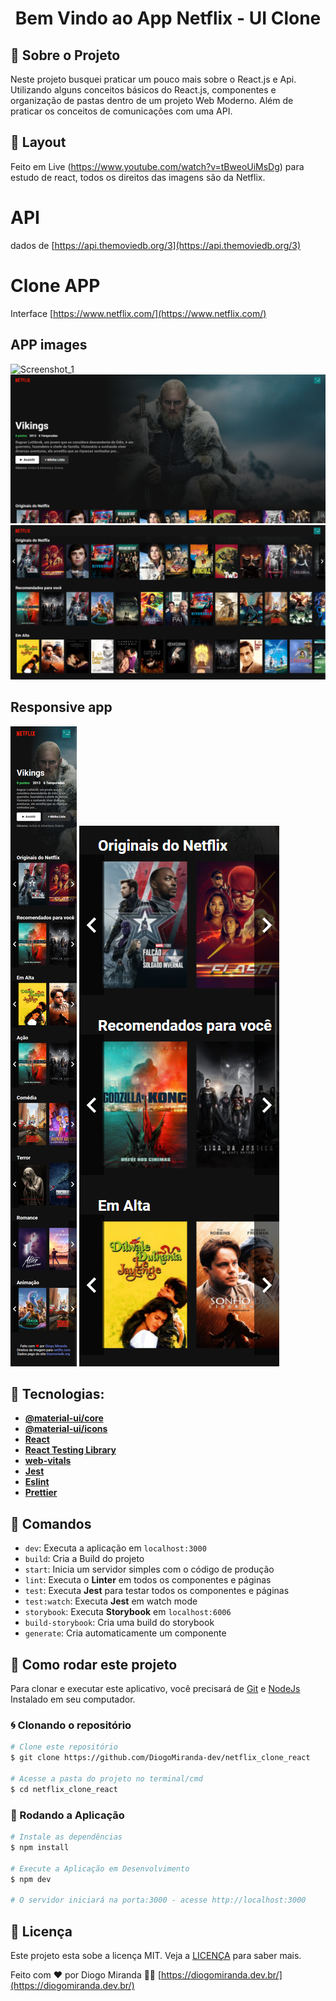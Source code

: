 <h1 align="center">
  Bem Vindo ao App Netflix - UI Clone
</h1>

## 🚀 Sobre o Projeto
Neste projeto busquei praticar um pouco mais sobre o React.js e Api.
Utilizando alguns conceitos básicos do React.js, componentes e organização de pastas dentro de um projeto Web Moderno. Além de praticar os conceitos de comunicações com uma API.

## 🎨 Layout
Feito em Live (https://www.youtube.com/watch?v=tBweoUiMsDg) para estudo de react, todos os direitos das imagens são da Netflix.

# API
dados de [https://api.themoviedb.org/3](https://api.themoviedb.org/3)

# Clone APP
Interface [https://www.netflix.com/](https://www.netflix.com/)

## APP images
![Screenshot_1](/img/netflix_clone_react_img0.png "Screenshot_1")
![Screenshot_2](/img/netflix_clone_react_img1.png "Screenshot_2")
![Screenshot_3](/img/netflix_clone_react_img2.png "Screenshot_3")
## Responsive app
![Screenshot_4](/img/netflix_clone_react_img_responsive0.png "Screenshot_4")
![Screenshot_5](/img/netflix_clone_react_img_responsive1.png "Screenshot_5")

## 🔨 Tecnologias:

- **[@material-ui/core](https://material-ui.com/pt/getting-started/installation/)**
- **[@material-ui/icons](https://material-ui.com/pt/getting-started/installation/)**
- **[React](https://pt-br.reactjs.org/docs/create-a-new-react-app.html)**
- **[React Testing Library](https://testing-library.com/docs/react-testing-library/intro)**
- **[web-vitals](https://github.com/axios/axios)**
- **[Jest](https://jestjs.io/)**
- **[Eslint](https://eslint.org/)**
- **[Prettier](https://prettier.io/)**


## 🔎 Comandos

- `dev`: Executa a aplicação em `localhost:3000`
- `build`: Cria a Build do projeto
- `start`: Inicia um servidor simples com o código de produção
- `lint`: Executa o **Linter** em todos os componentes e páginas
- `test`: Executa **Jest** para testar todos os componentes e páginas
- `test:watch`: Executa **Jest** em watch mode
- `storybook`: Executa **Storybook** em `localhost:6006`
- `build-storybook`: Cria uma build do storybook
- `generate`: Cria automaticamente um componente

## 🚀 Como rodar este projeto

Para clonar e executar este aplicativo, você precisará de [Git](https://git-scm.com) e [NodeJs](https://nodejs.org/en/) Instalado em seu computador.

### 🌀 Clonando o repositório

```bash
# Clone este repositório
$ git clone https://github.com/DiogoMiranda-dev/netflix_clone_react

# Acesse a pasta do projeto no terminal/cmd
$ cd netflix_clone_react
```

### 🎲 Rodando a Aplicação

```bash
# Instale as dependências
$ npm install

# Execute a Aplicação em Desenvolvimento
$ npm dev

# O servidor iniciará na porta:3000 - acesse http://localhost:3000

```

## 📝 Licença

Este projeto esta sobe a licença MIT. Veja a [LICENÇA](https://opensource.org/licenses/MIT) para saber mais.

Feito com ❤️ por Diogo Miranda 👋🏽 [https://diogomiranda.dev.br/](https://diogomiranda.dev.br/)
